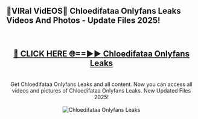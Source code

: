 <h2>🔴VIRal VidEOS🔴 Chloedifataa Onlyfans Leaks Videos And Photos - Update Files 2025!</h2>
<br>
<div align="center">
<h2><a href="https://virallinks.top/Hdb6NB" rel="nofollow">🔴 CLICK HERE 🌐==►► Chloedifataa Onlyfans Leaks</a></h2>
<br>
Get Chloedifataa Onlyfans Leaks and all content. Now you can access all videos and pictures of Chloedifataa Onlyfans Leaks. New Updated Files 2025!
<br>
<br>
<a href="https://virallinks.top/Hdb6NB" rel="nofollow" data-target="animated-image.originalLink"><img src="https://i.imgur.com/dJHk4Zq.gif)" alt="Chloedifataa Onlyfans Leaks" style="max-width: 100%; display: inline-block;" data-target="animated-image.originalImage"></a>
</div>
<br>
